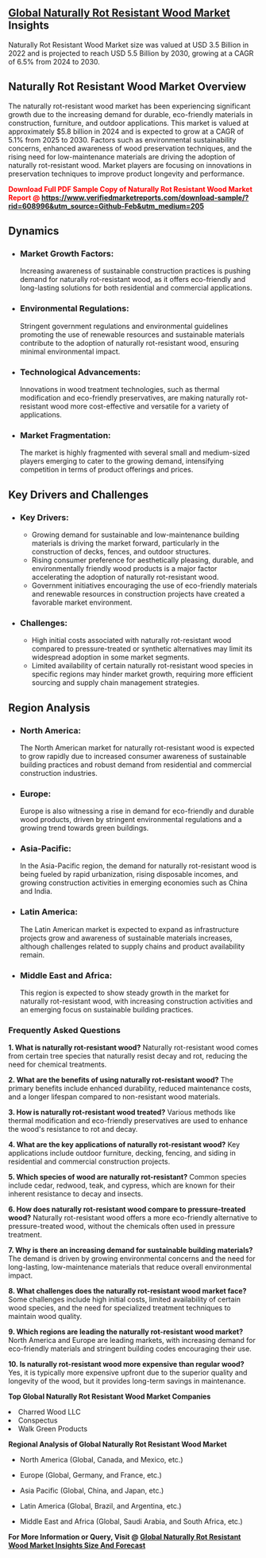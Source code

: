 <h2><a href="https://www.verifiedmarketreports.com/download-sample/?rid=608996&amp;utm_source=Github&amp;utm_medium=205" target="_blank">Global Naturally Rot Resistant Wood Market</a> Insights</h2><p>Naturally Rot Resistant Wood Market size was valued at USD 3.5 Billion in 2022 and is projected to reach USD 5.5 Billion by 2030, growing at a CAGR of 6.5% from 2024 to 2030.</p><p> <h2>Naturally Rot Resistant Wood Market Overview</h2> <p>The naturally rot-resistant wood market has been experiencing significant growth due to the increasing demand for durable, eco-friendly materials in construction, furniture, and outdoor applications. This market is valued at approximately $5.8 billion in 2024 and is expected to grow at a CAGR of 5.1% from 2025 to 2030. Factors such as environmental sustainability concerns, enhanced awareness of wood preservation techniques, and the rising need for low-maintenance materials are driving the adoption of naturally rot-resistant wood. Market players are focusing on innovations in preservation techniques to improve product longevity and performance.</p> <p><strong><p><span class=""><span style="color: #ff0000;"><strong>Download Full PDF Sample Copy of Naturally Rot Resistant Wood Market Report</strong> @ </span><a href="https://www.verifiedmarketreports.com/download-sample/?rid=608996&amp;utm_source=Github-Feb&amp;utm_medium=205" target="_blank">https://www.verifiedmarketreports.com/download-sample/?rid=608996&amp;utm_source=Github-Feb&amp;utm_medium=205</a></span></p></strong></p> <h2>Dynamics</h2> <ul> <li><h3>Market Growth Factors:</h3> Increasing awareness of sustainable construction practices is pushing demand for naturally rot-resistant wood, as it offers eco-friendly and long-lasting solutions for both residential and commercial applications.</li> <li><h3>Environmental Regulations:</h3> Stringent government regulations and environmental guidelines promoting the use of renewable resources and sustainable materials contribute to the adoption of naturally rot-resistant wood, ensuring minimal environmental impact.</li> <li><h3>Technological Advancements:</h3> Innovations in wood treatment technologies, such as thermal modification and eco-friendly preservatives, are making naturally rot-resistant wood more cost-effective and versatile for a variety of applications.</li> <li><h3>Market Fragmentation:</h3> The market is highly fragmented with several small and medium-sized players emerging to cater to the growing demand, intensifying competition in terms of product offerings and prices.</li> </ul> <h2>Key Drivers and Challenges</h2> <ul> <li><h3>Key Drivers:</h3> <ul> <li>Growing demand for sustainable and low-maintenance building materials is driving the market forward, particularly in the construction of decks, fences, and outdoor structures.</li> <li>Rising consumer preference for aesthetically pleasing, durable, and environmentally friendly wood products is a major factor accelerating the adoption of naturally rot-resistant wood.</li> <li>Government initiatives encouraging the use of eco-friendly materials and renewable resources in construction projects have created a favorable market environment.</li> </ul> </li> <li><h3>Challenges:</h3> <ul> <li>High initial costs associated with naturally rot-resistant wood compared to pressure-treated or synthetic alternatives may limit its widespread adoption in some market segments.</li> <li>Limited availability of certain naturally rot-resistant wood species in specific regions may hinder market growth, requiring more efficient sourcing and supply chain management strategies.</li> </ul> </li> </ul> <h2>Region Analysis</h2> <ul> <li><h3>North America:</h3> The North American market for naturally rot-resistant wood is expected to grow rapidly due to increased consumer awareness of sustainable building practices and robust demand from residential and commercial construction industries.</li> <li><h3>Europe:</h3> Europe is also witnessing a rise in demand for eco-friendly and durable wood products, driven by stringent environmental regulations and a growing trend towards green buildings.</li> <li><h3>Asia-Pacific:</h3> In the Asia-Pacific region, the demand for naturally rot-resistant wood is being fueled by rapid urbanization, rising disposable incomes, and growing construction activities in emerging economies such as China and India.</li> <li><h3>Latin America:</h3> The Latin American market is expected to expand as infrastructure projects grow and awareness of sustainable materials increases, although challenges related to supply chains and product availability remain.</li> <li><h3>Middle East and Africa:</h3> This region is expected to show steady growth in the market for naturally rot-resistant wood, with increasing construction activities and an emerging focus on sustainable building practices.</li> </ul> <h3>Frequently Asked Questions</h3> <p><strong>1. What is naturally rot-resistant wood?</strong> Naturally rot-resistant wood comes from certain tree species that naturally resist decay and rot, reducing the need for chemical treatments.</p> <p><strong>2. What are the benefits of using naturally rot-resistant wood?</strong> The primary benefits include enhanced durability, reduced maintenance costs, and a longer lifespan compared to non-resistant wood materials.</p> <p><strong>3. How is naturally rot-resistant wood treated?</strong> Various methods like thermal modification and eco-friendly preservatives are used to enhance the wood's resistance to rot and decay.</p> <p><strong>4. What are the key applications of naturally rot-resistant wood?</strong> Key applications include outdoor furniture, decking, fencing, and siding in residential and commercial construction projects.</p> <p><strong>5. Which species of wood are naturally rot-resistant?</strong> Common species include cedar, redwood, teak, and cypress, which are known for their inherent resistance to decay and insects.</p> <p><strong>6. How does naturally rot-resistant wood compare to pressure-treated wood?</strong> Naturally rot-resistant wood offers a more eco-friendly alternative to pressure-treated wood, without the chemicals often used in pressure treatment.</p> <p><strong>7. Why is there an increasing demand for sustainable building materials?</strong> The demand is driven by growing environmental concerns and the need for long-lasting, low-maintenance materials that reduce overall environmental impact.</p> <p><strong>8. What challenges does the naturally rot-resistant wood market face?</strong> Some challenges include high initial costs, limited availability of certain wood species, and the need for specialized treatment techniques to maintain wood quality.</p> <p><strong>9. Which regions are leading the naturally rot-resistant wood market?</strong> North America and Europe are leading markets, with increasing demand for eco-friendly materials and stringent building codes encouraging their use.</p> <p><strong>10. Is naturally rot-resistant wood more expensive than regular wood?</strong> Yes, it is typically more expensive upfront due to the superior quality and longevity of the wood, but it provides long-term savings in maintenance.</p> </p><p><strong>Top Global Naturally Rot Resistant Wood Market Companies</strong></p><div data-test-id=""><p><li>Charred Wood LLC</li><li> Conspectus</li><li> Walk Green Products</li></p><div><strong>Regional Analysis of&nbsp;Global Naturally Rot Resistant Wood Market</strong></div><ul><li dir="ltr"><p dir="ltr">North America&nbsp;(Global, Canada, and Mexico, etc.)</p></li><li dir="ltr"><p dir="ltr">Europe (Global, Germany, and France, etc.)</p></li><li dir="ltr"><p dir="ltr">Asia Pacific&nbsp;(Global, China, and Japan, etc.)</p></li><li dir="ltr"><p dir="ltr">Latin America&nbsp;(Global, Brazil, and Argentina, etc.)</p></li><li dir="ltr">Middle East and Africa&nbsp;(Global, Saudi Arabia, and South Africa, etc.)</li></ul><p><strong>For More Information or Query, Visit @&nbsp;</strong><strong><a href="https://www.verifiedmarketreports.com/product/naturally-rot-resistant-wood-market/?utm_source=Github&amp;utm_medium=205" target="_blank">Global Naturally Rot Resistant Wood Market Insights Size And Forecast</a></strong></p></div>
